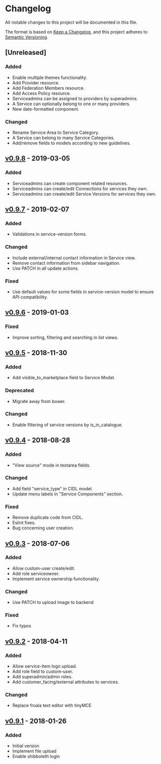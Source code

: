 # Changelog
All notable changes to this project will be documented in this file.

The format is based on [Keep a Changelog](https://keepachangelog.com/en/1.0.0/),
and this project adheres to [Semantic Versioning](https://semver.org/spec/v2.0.0.html).

## [Unreleased]

### Added
- Enable multiple themes functionality.
- Add Provider resource.
- Add Federation Members resource.
- Add Access Policy resource.
- Serviceadmins can be assigned to providers by superadmins.
- A Service can optionally belong to one or many providers.
- New date-formatted component.


### Changed
- Rename Service Area to Service Category.
- A Service can belong to many Service Categories.
- Add/remove fields to models according to new guidelines.

## [v0.9.8](https://github.com/grnet/agora-sp-admin/compare/v0.9.7...v0.9.8) - 2019-03-05

### Added
- Serviceadmins can create component related resources.
- Serviceadmins can create/edit Connections for services they own.
- Serviceadmins can create/edit Service Versions for services they own.

## [v0.9.7](https://github.com/grnet/agora-sp-admin/compare/v0.9.6...v0.9.7) - 2019-02-07

### Added
- Validations in service-version forms.

### Changed
- Include external/internal contact information in Service view.
- Remove contact information from sidebar navigation.
- Use PATCH in all update actions.

### Fixed
- Use default values for some fields in service-version model to ensure API
compatibility.

## [v0.9.6](https://github.com/grnet/agora-sp-admin/compare/v0.9.5...v0.9.6) - 2019-01-03

### Fixed
- Improve sorting, filtering and searching in list views.

## [v0.9.5](https://github.com/grnet/agora-sp-admin/compare/v0.9.4...v0.9.5) - 2018-11-30

### Added
- Add visible_to_marketplace field to Service Model.

### Deprecated
- Migrate away from bower.

### Changed
- Enable filtering of service versions by is_in_catalogue.

## [v0.9.4](https://github.com/grnet/agora-sp-admin/compare/v0.9.3...v0.9.4) - 2018-08-28

### Added
- "View source" mode in textarea fields.

### Changed

- Add field "service_type" in CIDL model.
- Update menu labels in "Service Components" section.

### Fixed
- Remove duplicate code from CIDL.
- Eslint fixes.
- Bug concerning user creation.

## [v0.9.3](https://github.com/grnet/agora-sp-admin/compare/v0.9.2...v0.9.3) - 2018-07-06

### Added
- Allow custom-user create/edit.
- Add role serviceowner.
- Implement service ownership functionality.

### Changed
- Use PATCH to upload image to backend

### Fixed
- Fix typos

## [v0.9.2](https://github.com/grnet/agora-sp-admin/compare/v0.9.1...v0.9.2) - 2018-04-11

### Added
- Allow service-item logo upload.
- Add role field to custom-user.
- Add superadmin/admin roles.
- Add customer_facing/external attributes to services.

### Changed
- Replace froala text editor with tinyMCE

## [v0.9.1](https://github.com/grnet/agora-sp-admin/releases/tag/v0.9.1) - 2018-01-26

### Added
- Initial version
- Implement file upload
- Enable shibboleth login
